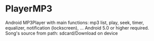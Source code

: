 # PlayerMP3
Android MP3Player with main functions: mp3 list, play, seek, timer, equalizer, notification (lockscreen), ...
Android 5.0 or higher required.
Song's source from path: sdcard/Download on device
